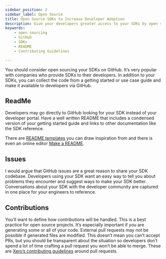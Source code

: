 ```yaml
---
sidebar_position: 2
sidebar_label: Open Source
title: Open Source SDKs to Increase Developer Adoption
description: Give your developers greater access to your SDKs by open sourcing them on GitHub. Set up a README, define contribution guidelines, and use issues to keep track of the conversations with the developer community.
keywords:
    - open sourcing
    - GitHub
    - SDKs
    - README
    - Contributing Guidelines

---
```


You should consider open sourcing your SDKs on GitHub. It’s very popular with companies who provide SDKs to their developers. In addition to your SDKs, you can collect the code from a getting started or use case guide and make it available to developers via GitHub.

## ReadMe
Developers may go directly to GitHub looking for your SDK instead of your developer portal. Have a well written README that includes a condensed version of your getting started guide and links to other documentation like the SDK reference.

There are [README templates](https://gist.github.com/PurpleBooth/109311bb0361f32d87a2) you can draw inspiration from and there is even an online editor [Make a README](https://www.makeareadme.com/).

## Issues
I would argue that GitHub issues are a great reason to share your SDK codebase. Developers using your SDK want an easy way to tell you about problems they encounter and suggest ways to make your SDK better. Conversations about your SDK with the developer community are captured in one place for your engineers to reference.

## Contributions
You’ll want to define how contributions will be handled. This is a best practice for open source projects. It’s especially important if you are generating some or all of your code. External pull requests may not be possible if generated files are modified. This doesn’t mean you can’t accept PRs, but you should be transparent about the situation so developers don’t spend a lot of time crafting a pull request you won’t be able to merge. These are [Xero’s contributing guidelines](https://github.com/XeroAPI/Xero-Java/blob/master/CONTRIBUTING.md#pull-requests) around pull requests.